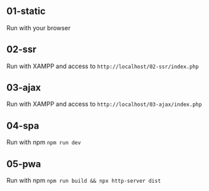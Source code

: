 ## 01-static

Run with your browser

## 02-ssr

Run with XAMPP and access to `http://localhost/02-ssr/index.php`

## 03-ajax

Run with XAMPP and access to `http://localhost/03-ajax/index.php`

## 04-spa

Run with npm `npm run dev`

## 05-pwa

Run with npm `npm run build && npx http-server dist`

